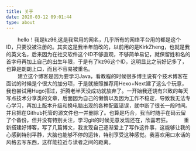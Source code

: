 ```yaml
---
title: 关于
date: 2020-03-12 09:01:44
type: about
---
```


&nbsp;&nbsp;&nbsp;&nbsp;&nbsp;&nbsp;&nbsp;&nbsp;hello！我是kz96,这是我常用的网名，几乎所有的网络平台用的都是这个ID，只要没被注册的。其实这是我半年前改的，以前用的是KirkZheng，也就是我的英文名，后来因为在社交软件这个ID不够直观，不够简单易记，就保留姓和名的首字母再加上自己的出生年限，于是有了kz96这个ID，这明显比之前好记多了，也算是朗朗上口，而且不容易被重名。  
&nbsp;&nbsp;&nbsp;&nbsp;&nbsp;&nbsp;&nbsp;&nbsp;建立这个博客是因为要学习Java，看教程的时候很多博主说有个技术博客在面试的时候是个很大的加分项，于是就按照推荐用Hexo+Next建了这么个玩意，我也尝试用Hugo搭过，折腾老半天没成功就放弃了。一开始我还饶有兴致的每天写点技术分享类的文章，后面因为自己的懒惰以及因为工作不稳定，导致我无法专心学习，再加上版本升级和换电脑出现的各种配置错误，就中断了很长一段时间。并且把在Github托管的源文件也一并删除了。也算是巧合，我当时随手在码云留了个备份，但并没有特别关注，学习git的时候无意发现还在，欣喜若狂。
&nbsp;&nbsp;&nbsp;&nbsp;&nbsp;&nbsp;&nbsp;&nbsp;重新搭建好博客，写了几篇博文，我发现自己逐渐爱上了写作这件事，这能够让我的心感到特别平静，大脑也能够不停的运转，特别享受这种感觉。我喜欢用口水话的风格去写东西，这样能拉近与读者之间的距离。